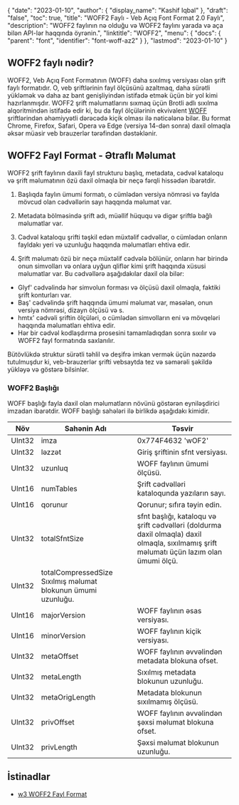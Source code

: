 {
  "date": "2023-01-10",
  "author": {
    "display_name": "Kashif Iqbal"
},
  "draft": "false",
  "toc": true,
  "title": "WOFF2 Faylı - Veb Açıq Font Format 2.0 Faylı",
  "description": "WOFF2 faylının nə olduğu və WOFF2 faylını yarada və aça bilən API-lər haqqında öyrənin.",
  "linktitle": "WOFF2",
  "menu": {
    "docs": {
      "parent": "font",
      "identifier": "font-woff-az2"
}
},
  "lastmod": "2023-01-10"
}

## WOFF2 faylı nədir?

WOFF2, Veb Açıq Font Formatının (WOFF) daha sıxılmış versiyası olan şrift faylı formatıdır. O, veb şriftlərinin fayl ölçüsünü azaltmaq, daha sürətli yükləmək və daha az bant genişliyindən istifadə etmək üçün bir yol kimi hazırlanmışdır. WOFF2 şrift məlumatlarını sıxmaq üçün Brotli adlı sıxılma alqoritmindən istifadə edir ki, bu da fayl ölçülərinin ekvivalent [WOFF](/font/woff/) şriftlərindən əhəmiyyətli dərəcədə kiçik olması ilə nəticələnə bilər. Bu format Chrome, Firefox, Safari, Opera və Edge (versiya 14-dən sonra) daxil olmaqla əksər müasir veb brauzerlər tərəfindən dəstəklənir.

## WOFF2 Fayl Format - Ətraflı Məlumat

WOFF2 şrift faylının daxili fayl strukturu başlıq, metadata, cədvəl kataloqu və şrift məlumatının özü daxil olmaqla bir neçə fərqli hissədən ibarətdir.

 1. Başlıqda faylın ümumi formatı, o cümlədən versiya nömrəsi və faylda mövcud olan cədvəllərin sayı haqqında məlumat var.

 1. Metadata bölməsində şrift adı, müəllif hüququ və digər şriftlə bağlı məlumatlar var.

 1. Cədvəl kataloqu şrifti təşkil edən müxtəlif cədvəllər, o cümlədən onların fayldakı yeri və uzunluğu haqqında məlumatları ehtiva edir.

 1. Şrift məlumatı özü bir neçə müxtəlif cədvələ bölünür, onların hər birində onun simvolları və onlara uyğun qliflər kimi şrift haqqında xüsusi məlumatlar var. Bu cədvəllərə aşağıdakılar daxil ola bilər:

 * Glyf' cədvəlində hər simvolun forması və ölçüsü daxil olmaqla, faktiki şrift konturları var.
 * Baş' cədvəlində şrift haqqında ümumi məlumat var, məsələn, onun versiya nömrəsi, dizayn ölçüsü və s.
 * hmtx' cədvəli şriftin ölçüləri, o cümlədən simvolların eni və mövqeləri haqqında məlumatları ehtiva edir.
 * Hər bir cədvəl kodlaşdırma prosesini tamamladıqdan sonra sıxılır və WOFF2 fayl formatında saxlanılır.

Bütövlükdə struktur sürətli təhlil və deşifrə imkan vermək üçün nəzərdə tutulmuşdur ki, veb-brauzerlər şrifti vebsaytda tez və səmərəli şəkildə yükləyə və göstərə bilsinlər.

### WOFF2 Başlığı
WOFF başlığı fayla daxil olan məlumatların növünü göstərən eyniləşdirici imzadan ibarətdir. WOFF başlığı sahələri ilə birlikdə aşağıdakı kimidir.

|Növ|Sahənin Adı|Təsvir|
---|---|---|
|UInt32|imza |0x774F4632 'wOF2' |
|UInt32| ləzzət |Giriş şriftinin sfnt versiyası.|
|UInt32| uzunluq |WOFF faylının ümumi ölçüsü.|
|UInt16| numTables |Şrift cədvəlləri kataloqunda yazıların sayı.|
|UInt16| qorunur | Qorunur; sıfıra təyin edin.|
|UInt32| totalSfntSize |sfnt başlığı, kataloqu və şrift cədvəlləri (doldurma daxil olmaqla) daxil olmaqla, sıxılmamış şrift məlumatı üçün lazım olan ümumi ölçü.|
|UInt32| totalCompressedSize Sıxılmış məlumat blokunun ümumi uzunluğu.|
|UInt16| majorVersion |WOFF faylının əsas versiyası.|
|UInt16| minorVersion |WOFF faylının kiçik versiyası.|
|UInt32| metaOffset |WOFF faylının əvvəlindən metadata blokuna ofset.|
|UInt32| metaLength |Sıxılmış metadata blokunun uzunluğu.|
|UInt32| metaOrigLength |Metadata blokunun sıxılmamış ölçüsü.|
|UInt32| privOffset |WOFF faylının əvvəlindən şəxsi məlumat blokuna ofset.|
|UInt32| privLength |Şəxsi məlumat blokunun uzunluğu.|


## İstinadlar
 * [w3 WOFF2 Fayl Format](https://www.w3.org/TR/WOFF2/)

